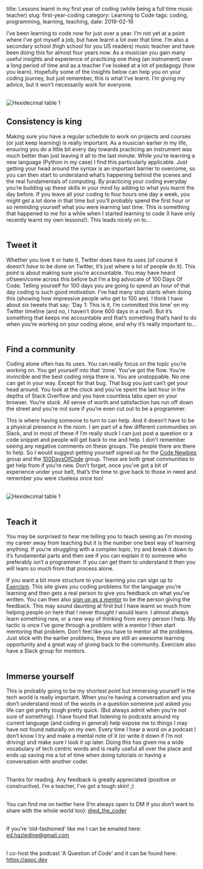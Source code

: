 title: Lessons learnt in my first year of coding (while being a full time music teacher)
slug: first-year-coding
category: Learning to Code
tags: coding, programming, learning, teaching,
date: 2019-02-16

I’ve been learning to code now for just over a year. I’m not yet at a point where I’ve got myself a job, but have learnt a lot over that time. I’m also a secondary school (high school for you US readers) music teacher and have been doing this for almost four years now. As a musician you gain many useful insights and experience of practicing one thing (an instrument) over a long period of time and as a teacher I’ve looked at a lot of pedagogy (how you learn). Hopefully some of the insights below can help you on your coding journey, but just remember, this is what I’ve learnt. I’m giving my advice, but it won’t necessarily work for everyone.  
  
<br />
<img src="{static}/images/learning.jpg" 
     alt="Hexidecimal table 1" 
     style="max-width: 100%;
            width: auto;"
            />
<br />

## Consistency is king

Making sure you have a regular schedule to work on projects and courses (or just keep learning) is really important. As a musician earlier in my life, ensuring you do a little bit every day towards practicing an instrument was much better than just leaving it all to the last minute. While you’re learning a new language (Python in my case) I find this particularly applicable. Just getting your head around the syntax is an important barrier to overcome, so you can then start to understand what’s happening behind the scenes and the real fundamentals of computing. By practicing your coding everyday you’re building up these skills in your mind by adding to what you learnt the day before. If you leave all your coding to four hours one day a week, you might get a lot done in that time but you’ll probably spend the first hour or so reminding yourself what you were learning last time. This is something that happened to me for a while when I started learning to code (I have only recently learnt my own lessons!). This leads nicely on to…  
<br />

## Tweet it

Whether you love it or hate it, Twitter does have its uses (of course it doesn’t _have_ to be done on Twitter, it’s just where a lot of people do it). This point is about making sure you’re accountable. You may have heard of/seen/come across this before but I’m a big advocate of 100 Days Of Code. Telling yourself for 100 days you are going to spend an hour of that day coding is such good motivation. I’ve had many stop starts when doing this (showing how impressive people who get to 100 are). I think I have about six tweets that say: ‘Day 1: This is it, I’m committed this time’ on my Twitter timeline (and no, I haven’t done 600 days in a row!). But it’s something that keeps me accountable and that’s something that’s hard to do when you’re working on your coding alone, and why it’s really important to…  
<br />

## Find a community

Coding alone often has its uses. You can really focus on the topic you’re working on. You get yourself into that ‘zone’. You’ve got the flow. You’re invincible and the best coding ninja there is. You are unstoppable. No one can get in your way. Except for that bug. That bug you just can’t get your head around. You look at the clock and you’ve spent the last hour in the depths of Stack Overflow and you have countless tabs open on your browser. You’re stuck. All sense of worth and satisfaction has run off down the street and you’re not sure if you’re even cut out to be a programmer.

This is where having someone to turn to can help. And it doesn’t have to be a physical presence in the room. I am part of a few different communities on Slack, and in most of these if I’m really stuck I can just post a question or a code snippet and people will get back to me and help. I don’t remember seeing any negative comments on these groups. The people there are there to help. So I would suggest getting yourself signed up for the [Code Newbies](https://codenewbie.slack.com/join/shared_invite/enQtMzAxNTYxMzg0NDMzLWY5ZmQ1NjMxMzU0MmQ0NWY1Yjc1ZTYyODkwMWI4YmU0OWNlODU2ZTQ2Zjg1ZmU2NzA3MGQ5MTNlYjc0MjQzZTI) group and the [100DaysOfCode](https://100xcode.slack.com/join/shared_invite/enQtNDA4MjgzMTY5MTA3LTEyMjBhYzMzYzM5NTFjZDU0MGMxZjA3Zjk5NTVjMTA1ZjRmNDNiMGNiNDIzMjg2Yjk4OTRhZGUwZmJjNDFmY2E) group. These are both great communities to get help from if you’re new. Don’t forget, once you’ve got a bit of experience under your belt, that’s the time to give back to those in need and remember you were clueless once too!

<br />
<img src="{static}/images/community.jpg" 
     alt="Hexidecimal table 1" 
     style="max-width: 100%;
            width: auto;"
            />
<br />
<br />  

## Teach it

You may be surprised to hear me telling you to teach seeing as I’m moving my career away from teaching but it is the number one best way of learning anything. If you’re struggling with a complex topic, try and break it down to it’s fundamental parts and then see if you can explain it to someone who preferably isn’t a programmer. If you can get them to understand it then you will learn so much from that process alone.

If you want a bit more structure to your learning you can sign up to [Exercism](https://exercism.io). This site gives you coding problems for the language you’re learning and then gets a real person to give you feedback on what you’ve written. You can then also [sign up as a mentor](https://exercism.io/mentoring-guide) to be the person giving the feedback. This may sound daunting at first but I have learnt so much from helping people on here that I never thought I would learn. I almost always learn something new, or a new way of thinking from every person I help. My tactic is once I’ve gone through a problem with a mentor I then start mentoring that problem. Don’t feel like you have to mentor all the problems. Just stick with the earlier problems, these are still an awesome learning opportunity and a great way of giving back to the community. Exercism also have a Slack group for mentors.  
<br />  

## Immerse yourself

This is probably going to be my shortest point but immersing yourself in the tech world is really important. When you’re having a conversation and you don’t understand most of the words in a question someone just asked you life can get pretty tough pretty quick. (But always admit when you’re not sure of something). I have found that listening to podcasts around my current language (and coding in general) help expose me to things I may have not found naturally on my own. Every time I hear a word on a podcast I don’t know I try and make a mental note of it (or write it down if I’m not driving) and make sure I look it up later. Doing this has given me a wide vocabulary of tech centric words and is really useful all over the place and ends up saving me a lot of time when doing tutorials or having a conversation with another coder.  
<br />

Thanks for reading. Any feedback is greatly appreciated (positive or constructive). I’m a teacher, I’ve got a tough skin! ;)  
<br />
  
You can find me on twitter here (I’m always open to DM if you don’t want to share with the whole world too): [@ed_the_coder](https://twitter.com/ed_the_coder)  
<br />

If you’re ‘old-fashioned’ like me I can be emailed here: <ed.hazledine@gmail.com>  
<br />

I co-host the podcast 'A Question of Code' and it can be found here: <https://aqoc.dev>
